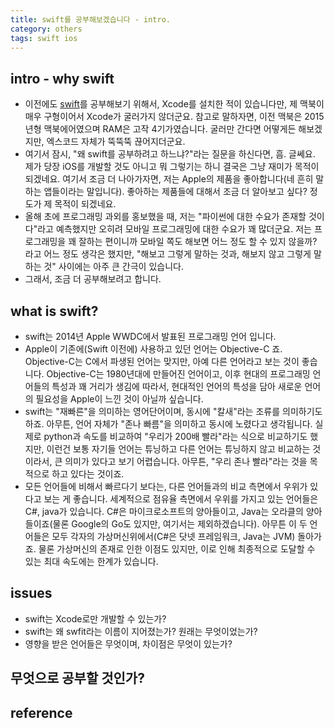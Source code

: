 ```yaml
---
title: swift를 공부해보겠습니다 - intro.
category: others
tags: swift ios
---
```


## intro - why swift

- 이전에도 [swift](https://developer.apple.com/kr/swift/)를 공부해보기 위해서, Xcode를 설치한 적이 있습니다만, 제 맥북이 매우 구형이어서 Xcode가 굴러가지 않더군요. 참고로 말하자면, 이전 맥북은 2015년형 맥북에어였으며 RAM은 고작 4기가였습니다. 굴러만 간다면 어떻게든 해보겠지만, 엑스코드 자체가 뚝뚝뚝 끊어지더군요. 
- 여기서 잠시, "왜 swift를 공부하려고 하느냐?"라는 질문을 하신다면, 흠. 글쎄요. 제가 당장 iOS를 개발할 것도 아니고 뭐 그렇기는 하니 결국은 그냥 재미가 목적이 되겠네요. 여기서 조금 더 나아가자면, 저는 Apple의 제품을 좋아합니다(네 흔히 말하는 앱들이라는 말입니다). 좋아하는 제품들에 대해서 조금 더 알아보고 싶다? 정도가 제 목적이 되겠네요. 
- 올해 초에 프로그래밍 과외를 홍보했을 때, 저는 "파이썬에 대한 수요가 존재할 것이다"라고 예측했지만 오히려 모바일 프로그래밍에 대한 수요가 꽤 많더군요. 저는 프로그래밍을 꽤 잘하는 편이니까 모바일 쪽도 해보면 어느 정도 할 수 있지 않을까? 라고 어느 정도 생각은 했지만, "해보고 그렇게 말하는 것과, 해보지 않고 그렇게 말하는 것" 사이에는 아주 큰 간극이 있습니다. 
- 그래서, 조금 더 공부해보려고 합니다.

## what is swift?

- swift는 2014년 Apple WWDC에서 발표된 프로그래밍 언어 입니다.
- Apple이 기존에(Swift 이전에) 사용하고 있던 언어는 Objective-C 죠. Objective-C는 C에서 파생된 언어는 맞지만, 아예 다른 언어라고 보는 것이 좋습니다. Objective-C는 1980년대에 만들어진 언어이고, 이후 현대의 프로그래밍 언어들의 특성과 꽤 거리가 생김에 따라서, 현대적인 언어의 특성을 담아 새로운 언어의 필요성을 Apple이 느낀 것이 아닐까 싶습니다.
- swift는 "재빠른"을 의미하는 영어단어이며, 동시에 "칼새"라는 조류를 의미하기도 하죠. 아무튼, 언어 자체가 "존나 빠름"을 의미하고 동시에 노렸다고 생각됩니다. 실제로 python과 속도를 비교하여 "우리가 200배 빨라"라는 식으로 비교하기도 했지만, 이런건 보통 자기들 언어는 튜닝하고 다른 언어는 튜닝하지 않고 비교하는 것이라서, 큰 의미가 있다고 보기 어렵습니다. 아무튼, "우리 존나 빨라"라는 것을 목적으로 하고 있다는 것이죠.
- 모든 언어들에 비해서 빠르다기 보다는, 다른 언어들과의 비교 측면에서 우위가 있다고 보는 게 좋습니다. 세계적으로 점유율 측면에서 우위를 가지고 있는 언어들은 C#, java가 있습니다. C#은 마이크로소프트의 양아들이고, Java는 오라클의 양아들이죠(물론 Google의 Go도 있지만, 여기서는 제외하겠습니다). 아무튼 이 두 언어들은 모두 각자의 가상머신위에서(C#은 닷넷 프레임워크, Java는 JVM) 돌아가죠. 물론 가상머신의 존재로 인한 이점도 있지만, 이로 인해 최종적으로 도달할 수 있는 최대 속도에는 한계가 있습니다.


## issues

- swift는 Xcode로만 개발할 수 있는가? 
- swift는 왜 swfit라는 이름이 지어졌는가? 원래는 무엇이었는가? 
- 영향을 받은 언어들은 무엇이며, 차이점은 무엇이 있는가?

## 무엇으로 공부할 것인가? 





## reference 
